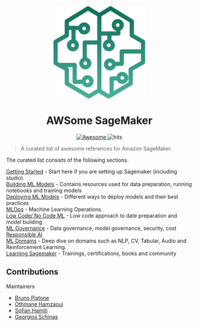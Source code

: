 <div align="center">
  <a href="https://aws.amazon.com/sagemaker/">
  <img width="250" height="250"  src="img/awesome-sagemaker-intro.svg" alt="SageMaker"></a>
</div>
<h1 align="center">
	AWSome SageMaker
</h1>
<div align="center">
  <a href="https://github.com/sindresorhus/awesome">
  <img src="https://awesome.re/badge.svg" alt="Awesome">
  </a>
  <img src="https://hits.seeyoufarm.com/api/count/incr/badge.svg?url=https%3A%2F%2Fgithub.com%2Fsofianhamiti%2Fawesome-sagemaker&count_bg=%23198ED5&title_bg=%23555555&icon=&icon_color=%23E7E7E7&title=hits&edge_flat=false" alt="hits">
</div>

> A curated list of awesome references for Amazon SageMaker.

The curated list consists of the following sections.  

[Getting Started](Getting_Started.md)  - Start here if you are setting up Sagemaker (including studio).     
[Building ML Models](building_ml_models.md) - Contains resources used for data preparation, running notebooks and training models     
[Deploying ML Models](deploying_ml_models.md) - Different ways to deploy models and their best practices    
[MLOps](mlops.md) - Machine Learning Operations.    
[Low Code/ No Code ML](low_code_no_code_ml.md) - Low code approach to date preparation and model building    
[ML Governance](ml_governance.md) - Data governance, model governance, security, cost   
[Responsible AI](responsible_ai.md)    
[ML Domains](ml_domains.md) - Deep dive on domains such as NLP, CV, Tabular, Audio and Reinforcement Learning.    
[Learning Sagemaker](learning_sagemaker.md) - Trainings, certifications, books and community

<a name="contributions" /></a>
## Contributions
Maintainers 
- [Bruno Pistone](https://github.com/brunopistone)
- [Othmane Hamzaoui](https://github.com/Othmane796)
- [Sofian Hamiti](https://github.com/SofianHamiti)
- [Georgios Schinas](https://github.com/Georschi)